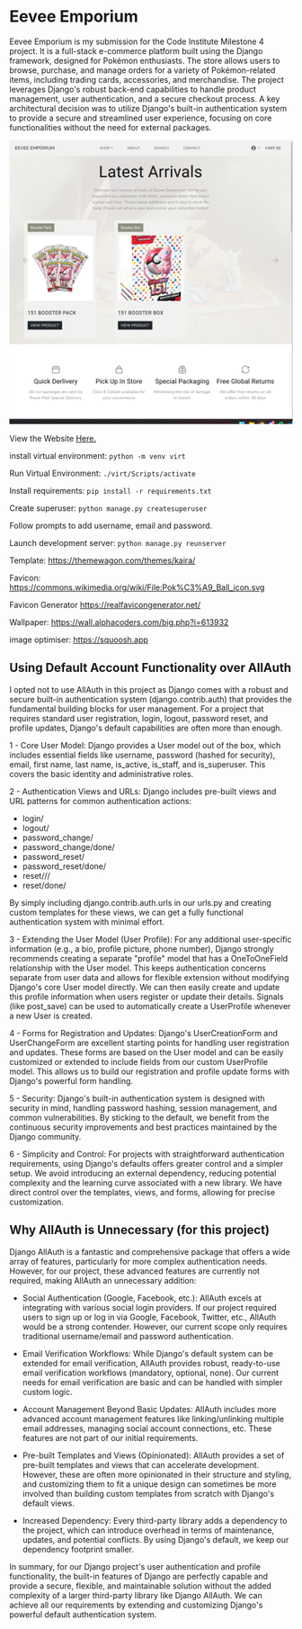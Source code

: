# Eevee Emporium

Eevee Emporium is my submission for the Code Institute Milestone 4 project. It is a full-stack e-commerce platform built using the Django framework, designed for Pokémon enthusiasts. The store allows users to browse, purchase, and manage orders for a variety of Pokémon-related items, including trading cards, accessories, and merchandise. The project leverages Django's robust back-end capabilities to handle product management, user authentication, and a secure checkout process. A key architectural decision was to utilize Django's built-in authentication system to provide a secure and streamlined user experience, focusing on core functionalities without the need for external packages.

![image](documentation/screenshot.png)

View the Website [Here.](https://eeveeemporium-a0b363641244.herokuapp.com/)

install virtual environment:
```python -m venv virt```

Run Virtual Environment:
```./virt/Scripts/activate```

Install requirements:
```pip install -r requirements.txt```

Create superuser:
```python manage.py createsuperuser```

Follow prompts to add username, email and password.

Launch development server:
```python manage.py reunserver```


Template:
https://themewagon.com/themes/kaira/

Favicon:
https://commons.wikimedia.org/wiki/File:Pok%C3%A9_Ball_icon.svg

Favicon Generator
https://realfavicongenerator.net/

Wallpaper:
https://wall.alphacoders.com/big.php?i=613932

image optimiser:
https://squoosh.app

## Using Default Account Functionality over AllAuth

I opted not to use AllAuth in this project as Django comes with a robust and secure built-in authentication system (django.contrib.auth) that provides the fundamental building blocks for user management. For a project that requires standard user registration, login, logout, password reset, and profile updates, Django's default capabilities are often more than enough.

1 - Core User Model: Django provides a User model out of the box, which includes essential fields like username, password (hashed for security), email, first name, last name, is_active, is_staff, and is_superuser. This covers the basic identity and administrative roles.

2 - Authentication Views and URLs: Django includes pre-built views and URL patterns for common authentication actions:

- login/
- logout/
- password_change/
- password_change/done/
- password_reset/
- password_reset/done/
- reset/<uidb64>/<token>/
- reset/done/

By simply including django.contrib.auth.urls in our urls.py and creating custom templates for these views, we can get a fully functional authentication system with minimal effort.

3 - Extending the User Model (User Profile): For any additional user-specific information (e.g., a bio, profile picture, phone number), Django strongly recommends creating a separate "profile" model that has a OneToOneField relationship with the User model. This keeps authentication concerns separate from user data and allows for flexible extension without modifying Django's core User model directly. We can then easily create and update this profile information when users register or update their details. Signals (like post_save) can be used to automatically create a UserProfile whenever a new User is created.

4 - Forms for Registration and Updates: Django's UserCreationForm and UserChangeForm are excellent starting points for handling user registration and updates. These forms are based on the User model and can be easily customized or extended to include fields from our custom UserProfile model. This allows us to build our registration and profile update forms with Django's powerful form handling.

5 - Security: Django's built-in authentication system is designed with security in mind, handling password hashing, session management, and common vulnerabilities. By sticking to the default, we benefit from the continuous security improvements and best practices maintained by the Django community.

6 - Simplicity and Control: For projects with straightforward authentication requirements, using Django's defaults offers greater control and a simpler setup. We avoid introducing an external dependency, reducing potential complexity and the learning curve associated with a new library. We have direct control over the templates, views, and forms, allowing for precise customization.

## Why AllAuth is Unnecessary (for this project)

Django AllAuth is a fantastic and comprehensive package that offers a wide array of features, particularly for more complex authentication needs. However, for our project, these advanced features are currently not required, making AllAuth an unnecessary addition:

- Social Authentication (Google, Facebook, etc.): AllAuth excels at integrating with various social login providers. If our project required users to sign up or log in via Google, Facebook, Twitter, etc., AllAuth would be a strong contender. However, our current scope only requires traditional username/email and password authentication.
    
- Email Verification Workflows: While Django's default system can be extended for email verification, AllAuth provides robust, ready-to-use email verification workflows (mandatory, optional, none). Our current needs for email verification are basic and can be handled with simpler custom logic.
    
- Account Management Beyond Basic Updates: AllAuth includes more advanced account management features like linking/unlinking multiple email addresses, managing social account connections, etc. These features are not part of our initial requirements.
    
- Pre-built Templates and Views (Opinionated): AllAuth provides a set of pre-built templates and views that can accelerate development. However, these are often more opinionated in their structure and styling, and customizing them to fit a unique design can sometimes be more involved than building custom templates from scratch with Django's default views.
    
- Increased Dependency: Every third-party library adds a dependency to the project, which can introduce overhead in terms of maintenance, updates, and potential conflicts. By using Django's default, we keep our dependency footprint smaller.

In summary, for our Django project's user authentication and profile functionality, the built-in features of Django are perfectly capable and provide a secure, flexible, and maintainable solution without the added complexity of a larger third-party library like Django AllAuth. We can achieve all our requirements by extending and customizing Django's powerful default authentication system.